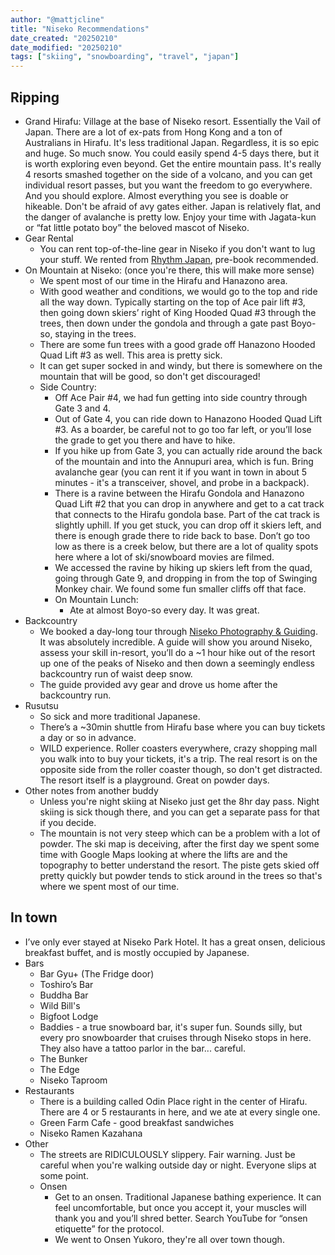 ```yaml
---
author: "@mattjcline"
title: "Niseko Recommendations"
date_created: "20250210"
date_modified: "20250210"
tags: ["skiing", "snowboarding", "travel", "japan"]
---
```


## Ripping

- Grand Hirafu: Village at the base of Niseko resort. Essentially the Vail of Japan. There are a lot of ex-pats from Hong Kong and a ton of Australians in Hirafu. It's less traditional Japan. Regardless, it is so epic and huge. So much snow. You could easily spend 4-5 days there, but it is worth exploring even beyond. Get the entire mountain pass. It's really 4 resorts smashed together on the side of a volcano, and you can get individual resort passes, but you want the freedom to go everywhere. And you should explore. Almost everything you see is doable or hikeable. Don't be afraid of avy gates either. Japan is relatively flat, and the danger of avalanche is pretty low. Enjoy your time with Jagata-kun or “fat little potato boy” the beloved mascot of Niseko.
- Gear Rental
  - You can rent top-of-the-line gear in Niseko if you don't want to lug your stuff. We rented from [Rhythm Japan](https://www.rhythmjapan.com/), pre-book recommended.
- On Mountain at Niseko: (once you're there, this will make more sense)
  - We spent most of our time in the Hirafu and Hanazono area.
  - With good weather and conditions, we would go to the top and ride all the way down. Typically starting on the top of Ace pair lift #3, then going down skiers’ right of King Hooded Quad #3 through the trees, then down under the gondola and through a gate past Boyo-so, staying in the trees.
  - There are some fun trees with a good grade off Hanazono Hooded Quad Lift #3 as well. This area is pretty sick.
  - It can get super socked in and windy, but there is somewhere on the mountain that will be good, so don't get discouraged!
  - Side Country:
    - Off Ace Pair #4, we had fun getting into side country through Gate 3 and 4.
    - Out of Gate 4, you can ride down to Hanazono Hooded Quad Lift #3. As a boarder, be careful not to go too far left, or you’ll lose the grade to get you there and have to hike.
    - If you hike up from Gate 3, you can actually ride around the back of the mountain and into the Annupuri area, which is fun. Bring avalanche gear (you can rent it if you want in town in about 5 minutes - it's a transceiver, shovel, and probe in a backpack).
    - There is a ravine between the Hirafu Gondola and Hanazono Quad Lift #2 that you can drop in anywhere and get to a cat track that connects to the Hirafu gondola base. Part of the cat track is slightly uphill. If you get stuck, you can drop off it skiers left, and there is enough grade there to ride back to base. Don’t go too low as there is a creek below, but there are a lot of quality spots here where a lot of ski/snowboard movies are filmed.
    - We accessed the ravine by hiking up skiers left from the quad, going through Gate 9, and dropping in from the top of Swinging Monkey chair. We found some fun smaller cliffs off that face.
    - On Mountain Lunch:
      - Ate at almost Boyo-so every day. It was great.
- Backcountry
  - We booked a day-long tour through [Niseko Photography & Guiding](https://www.nisekophotography.com/resort-ski-snowboard-tours-3/). It was absolutely incredible. A guide will show you around Niseko, assess your skill in-resort, you’ll do a ~1 hour hike out of the resort up one of the peaks of Niseko and then down a seemingly endless backcountry run of waist deep snow.
  - The guide provided avy gear and drove us home after the backcountry run.
- Rusutsu
  - So sick and more traditional Japanese.
  - There’s a ~30min shuttle from Hirafu base where you can buy tickets a day or so in advance.
  - WILD experience. Roller coasters everywhere, crazy shopping mall you walk into to buy your tickets, it's a trip. The real resort is on the opposite side from the roller coaster though, so don't get distracted. The resort itself is a playground. Great on powder days.
- Other notes from another buddy
  - Unless you're night skiing at Niseko just get the 8hr day pass. Night skiing is sick though there, and you can get a separate pass for that if you decide.
  - The mountain is not very steep which can be a problem with a lot of powder. The ski map is deceiving, after the first day we spent some time with Google Maps looking at where the lifts are and the topography to better understand the resort. The piste gets skied off pretty quickly but powder tends to stick around in the trees so that's where we spent most of our time.

## In town

- I’ve only ever stayed at Niseko Park Hotel. It has a great onsen, delicious breakfast buffet, and is mostly occupied by Japanese.
- Bars
  - Bar Gyu+ (The Fridge door)
  - Toshiro’s Bar
  - Buddha Bar
  - Wild Bill's
  - Bigfoot Lodge
  - Baddies - a true snowboard bar, it's super fun. Sounds silly, but every pro snowboarder that cruises through Niseko stops in here. They also have a tattoo parlor in the bar... careful.
  - The Bunker
  - The Edge
  - Niseko Taproom
- Restaurants
  - There is a building called Odin Place right in the center of Hirafu. There are 4 or 5 restaurants in here, and we ate at every single one.
  - Green Farm Cafe - good breakfast sandwiches
  - Niseko Ramen Kazahana
- Other
  - The streets are RIDICULOUSLY slippery. Fair warning. Just be careful when you're walking outside day or night. Everyone slips at some point.
  - Onsen
    - Get to an onsen. Traditional Japanese bathing experience. It can feel uncomfortable, but once you accept it, your muscles will thank you and you’ll shred better. Search YouTube for “onsen etiquette” for the protocol.
    - We went to Onsen Yukoro, they're all over town though.
